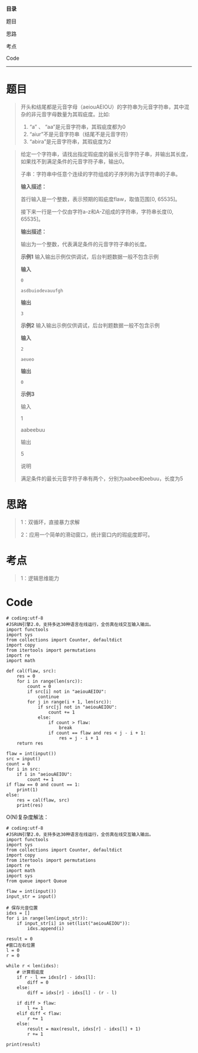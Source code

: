 **目录**

题目

思路

考点

Code

* * *

# 题目

> 开头和结尾都是元音字母（aeiouAEIOU）的字符串为元音字符串，其中混杂的非元音字母数量为其瑕疵度。比如:
>
>   1. “a” 、 “aa”是元音字符串，其瑕疵度都为0
>   2. “aiur”不是元音字符串（结尾不是元音字符）
>   3. “abira”是元音字符串，其瑕疵度为2
>

>
> 给定一个字符串，请找出指定瑕疵度的最长元音字符子串，并输出其长度，如果找不到满足条件的元音字符子串，输出0。
>
> 子串：字符串中任意个连续的字符组成的子序列称为该字符串的子串。
>
> **输入描述：**
>
> 首行输入是一个整数，表示预期的瑕疵度flaw，取值范围[0, 65535]。
>
> 接下来一行是一个仅由字符a-z和A-Z组成的字符串，字符串长度(0, 65535]。
>
> **输出描述：**
>
> 输出为一个整数，代表满足条件的元音字符子串的长度。
>
> **示例1** 输入输出示例仅供调试，后台判题数据一般不包含示例
>
> **输入**
>
> `0`
>
> `asdbuiodevauufgh`
>
> **输出**
>
> `3`
>
> **示例2** 输入输出示例仅供调试，后台判题数据一般不包含示例
>
> **输入**
>
> `2`
>
> `aeueo`
>
> **输出**
>
> `0`
>
> **示例3**
>
> 输入
>
> 1
>
> aabeebuu
>
> 输出
>
> 5
>
> 说明
>
> 满足条件的最长元音字符子串有两个，分别为aabee和eebuu，长度为5

# 思路

> 1：双循环，直接暴力求解
>
> 2：应用一个简单的滑动窗口，统计窗口内的瑕疵度即可。

# 考点

> 1：逻辑思维能力

# Code

    
    
    # coding:utf-8
    #JSRUN引擎2.0，支持多达30种语言在线运行，全仿真在线交互输入输出。 
    import functools
    import sys
    from collections import Counter, defaultdict
    import copy
    from itertools import permutations
    import re
    import math
    
    def cal(flaw, src):
        res = 0
        for i in range(len(src)):
            count = 0
            if src[i] not in "aeiouAEIOU":
                continue
            for j in range(i + 1, len(src)):
                if src[j] not in "aeiouAEIOU":
                    count += 1
                else:
                    if count > flaw:
                        break
                    if count == flaw and res < j - i + 1:
                        res = j - i + 1
        return res
    
    flaw = int(input())
    src = input()
    count = 0
    for i in src:
        if i in "aeiouAEIOU":
            count += 1
    if flaw == 0 and count == 1:
        print(1)
    else:
        res = cal(flaw, src)
        print(res)
    
    

O(N)复杂度解法：

    
    
    # coding:utf-8
    #JSRUN引擎2.0，支持多达30种语言在线运行，全仿真在线交互输入输出。 
    import functools
    import sys
    from collections import Counter, defaultdict
    import copy
    from itertools import permutations
    import re
    import math
    import sys
    from queue import Queue
     
    flaw = int(input())
    input_str = input()
    
    # 保存元音位置
    idxs = []
    for i in range(len(input_str)):
        if input_str[i] in set(list("aeiouAEIOU")):
            idxs.append(i)
    
    result = 0
    #窗口左右位置
    l = 0
    r = 0
    
    while r < len(idxs):
        # 计算瑕疵度
        if r - l == idxs[r] - idxs[l]:
            diff = 0
        else:
            diff = idxs[r] - idxs[l] - (r - l)
    
        if diff > flaw:
            l += 1
        elif diff < flaw:
            r += 1
        else:
            result = max(result, idxs[r] - idxs[l] + 1)
            r += 1
    
    print(result)

